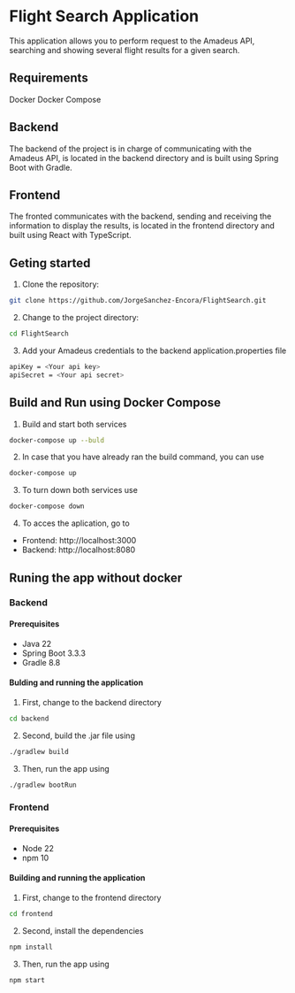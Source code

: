 # Flight Search Application
This application allows you to perform request to the Amadeus API, searching and showing several flight results for a given search.

## Requirements
Docker
Docker Compose

## Backend
The backend of the project is in charge of communicating with the Amadeus API, is located in the backend directory and is built using Spring Boot with Gradle.

## Frontend
The fronted communicates with the backend, sending and receiving the information to display the results, is located in the frontend directory and built using React with TypeScript.

## Geting started
1. Clone the repository:
   
```bash
git clone https://github.com/JorgeSanchez-Encora/FlightSearch.git
```

2. Change to the project directory:
   
```bash
cd FlightSearch
```

3. Add your Amadeus credentials to the backend application.properties file

```bash
apiKey = <Your api key>
apiSecret = <Your api secret>
```

## Build and Run using Docker Compose
1. Build and start both services

```bash
docker-compose up --buld
```

2. In case that you have already ran the build command, you can use

```bash
docker-compose up
```

3. To turn down both services use

```bash
docker-compose down
```
4. To acces the aplication, go to
- Frontend: http://localhost:3000
- Backend: http://localhost:8080

## Runing the app without docker

### Backend
#### Prerequisites
- Java 22
- Spring Boot 3.3.3
- Gradle 8.8

#### Bulding and running the application
1. First, change to the backend directory
```bash
cd backend
```
2. Second, build the .jar file using
 ```bash
 ./gradlew build
 ```
3. Then, run the app using
```bash
./gradlew bootRun
```

### Frontend
#### Prerequisites
- Node 22
- npm 10

#### Building and running the application
1. First, change to the frontend directory
```bash
cd frontend
```
2. Second, install the dependencies
 ```bash
 npm install
 ```
3. Then, run the app using
```bash
npm start
```




